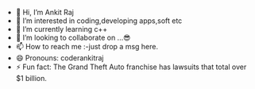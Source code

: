 - 👋 Hi, I’m Ankit Raj
- 👀 I’m interested in coding,developing apps,soft etc
- 🌱 I’m currently learning c++
- 💞️ I’m looking to collaborate on ...😎
- 📫 How to reach me :-just drop a msg here.
- 😄 Pronouns: coderankitraj
- ⚡ Fun fact: The Grand Theft Auto franchise has lawsuits that total over $1 billion.


<!---
coderankitraj/coderankitraj is a ✨ special ✨ repository because its `README.md` (this file) appears on your GitHub profile.
You can click the Preview link to take a look at your changes.
--->
